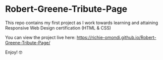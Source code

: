 # Robert-Greene-Tribute-Page

This repo contains my first project as I work towards learning and attaining Responsive Web Design certification (HTML & CSS)

You can view the project live here: https://richie-omondi.github.io/Robert-Greene-Tribute-Page/

Enjoy! 🤓
